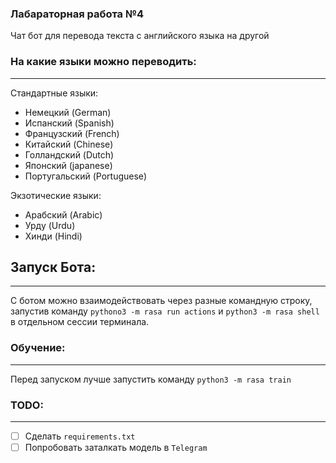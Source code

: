### Лабараторная работа №4

Чат бот для перевода текста с английского языка на другой 

### На какие языки можно переводить: 
---
Стандартные языки:

- Немецкий (German) 
- Испанский (Spanish)
- Французский (French)
- Китайский (Chinese)
- Голландский (Dutch)
- Японский (japanese)
- Португальский (Portuguese)


Экзотические языки: 
- Арабский (Arabic)
- Урду (Urdu)
- Хинди (Hindi)

## Запуск Бота:
---
С ботом можно взаимодействовать через разные командную строку, запустив команду `pythono3 -m rasa run actions` и `python3 -m rasa shell` в отдельном сессии терминала. 

### Обучение:
---
Перед запуском лучше запустить команду `python3 -m rasa train`


### TODO:
---
- [ ] Cделать `requirements.txt`
- [ ] Попробовать заталкать модель в `Telegram` 
